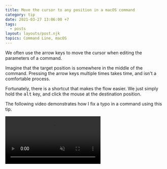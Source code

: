 ```yaml
---
title: Move the cursor to any position in a macOS command
category: tip
date: 2021-03-27 13:06:00 +7
tags:
  - posts
layout: layouts/post.njk
topics: Command Line, macOS
---
```


We often use the arrow keys to move the cursor when editing the parameters of a command.

Imagine that the target position is somewhere in the middle of the command. Pressing the arrow keys multiple times takes time, and isn't a comfortable process.

Fortunately, there is a shortcut that makes the flow easier. We just simply hold the <kbd>alt</kbd> key, and click the mouse at the destination position.

The following video demonstrates how I fix a typo in a command using this tip.

<video loop muted controls>
    <source src="/img/move-cursor-terminal.mp4" type="video/mp4">
</video>